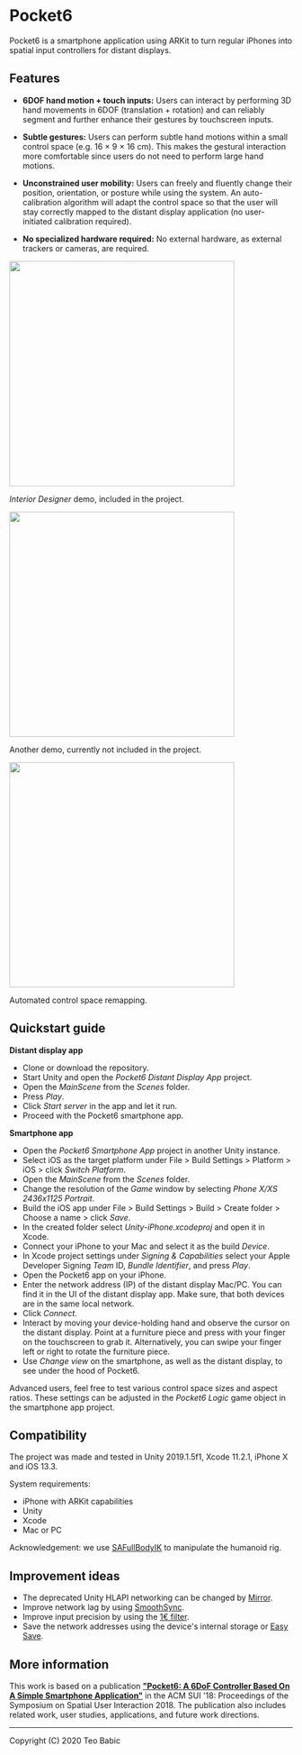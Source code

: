 # Pocket6

Pocket6 is a smartphone application using ARKit to turn regular iPhones into spatial input controllers for distant displays.

## Features

* **6DOF hand motion + touch inputs:** Users can interact by performing 3D hand movements in 6DOF (translation + rotation) and can reliably segment and further enhance their gestures by touchscreen inputs.

* **Subtle gestures:** Users can perform subtle hand motions within a small control space (e.g. 16 × 9 × 16 cm). This makes the gestural interaction more comfortable since users do not need to perform large hand motions.

* **Unconstrained user mobility:** Users can freely and fluently change their position, orientation, or posture while using the system. An auto-calibration algorithm will adapt the control space so that the user will stay correctly mapped to the distant display application (no user-initiated calibration required).

* **No specialized hardware required:** No external hardware, as external trackers or cameras, are required.

<img src="https://media.giphy.com/media/WOIZJV7Lyq4vCltyfj/giphy.gif" width="400">

*Interior Designer* demo, included in the project.

<img src="https://media.giphy.com/media/hrEtBeyw5ZiC82w79m/giphy.gif" width="400">

Another demo, currently not included in the project.

<img src="https://media.giphy.com/media/SS9KjJ5BleAE6kZWsW/giphy.gif" width="400">

Automated control space remapping.


## Quickstart guide

**Distant display app**
* Clone or download the repository.
* Start Unity and open the *Pocket6 Distant Display App* project.
* Open the *MainScene* from the *Scenes* folder.
* Press *Play*.
* Click *Start server* in the app and let it run.
* Proceed with the Pocket6 smartphone app.

**Smartphone app**
* Open the *Pocket6 Smartphone App* project in another Unity instance.
* Select iOS as the target platform under File > Build Settings > Platform >  iOS > click *Switch Platform*.
* Open the *MainScene* from the *Scenes* folder.
* Change the resolution of the *Game* window by selecting *Phone X/XS 2436x1125 Portrait*.
* Build the iOS app under File > Build Settings > Build > Create folder > Choose a name > click *Save*.
* In the created folder select *Unity-iPhone.xcodeproj* and open it in Xcode.
* Connect your iPhone to your Mac and select it as the build *Device*.
* In Xcode project settings under *Signing & Capabilities* select your Apple Developer Signing *Team* ID, *Bundle Identifier*, and press *Play*.
* Open the Pocket6 app on your iPhone.
* Enter the network address (IP) of the distant display Mac/PC. You can find it in the UI of the distant display app. Make sure, that both devices are in the same local network.
* Click *Connect*.
* Interact by moving your device-holding hand and observe the cursor on the distant display. Point at a furniture piece and press with your finger on the touchscreen to grab it. Alternatively, you can swipe your finger left or right to rotate the furniture piece.
* Use *Change view* on the smartphone, as well as the distant display, to see under the hood of Pocket6.

Advanced users, feel free to test various control space sizes and aspect ratios. These settings can be adjusted in the *Pocket6 Logic* game object in the smartphone app project.

## Compatibility
The project was made and tested in Unity 2019.1.5f1, Xcode 11.2.1, iPhone X and iOS 13.3.

System requirements:
* iPhone with ARKit capabilities
* Unity
* Xcode
* Mac or PC

Acknowledgement: we use [SAFullBodyIK](https://github.com/Stereoarts/SAFullBodyIK) to manipulate the humanoid rig.

## Improvement ideas
* The deprecated Unity HLAPI networking can be changed by [Mirror](https://github.com/vis2k/Mirror).
* Improve network lag by using [SmoothSync](https://assetstore.unity.com/packages/tools/network/smooth-sync-96925).
* Improve input precision by using the [1€ filter](https://github.com/DarioMazzanti/OneEuroFilterUnity).
* Save the network addresses using the device's internal storage or [Easy Save](https://assetstore.unity.com/packages/tools/input-management/easy-save-the-complete-save-load-asset-768).

## More information
This work is based on a publication [**"Pocket6: A 6DoF Controller Based On A Simple Smartphone Application"**](https://doi.org/10.1145/3267782.3267785 "Pocket6 publication") in the ACM SUI '18: Proceedings of the Symposium on Spatial User Interaction 2018. The publication also includes related work, user studies, applications, and future work directions.

------

Copyright (C) 2020 Teo Babic
